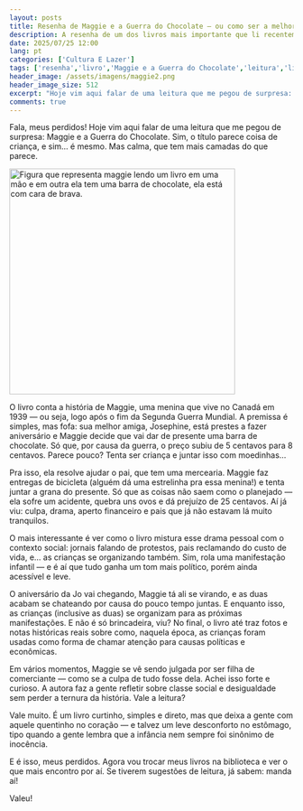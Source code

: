 ```yaml
---
layout: posts
title: Resenha de Maggie e a Guerra do Chocolate — ou como ser a melhor amiga do mundo em tempos de guerra
description: A resenha de um dos livros mais importante que li recentemente, sobre como ser o melhor amigo mesmo em tempos dificeis.
date: 2025/07/25 12:00
lang: pt
categories: ['Cultura E Lazer']
tags: ['resenha','livro','Maggie e a Guerra do Chocolate','leitura','literatura infantil','história infantil','amizade','Segunda Guerra Mundial','guerra do chocolate','Canadá','indicação de leitura','recomendação de livro','reflexão literária','infância','blog literário','perdidos na leitura']
header_image: /assets/imagens/maggie2.png
header_image_size: 512
excerpt: "Hoje vim aqui falar de uma leitura que me pegou de surpresa: Maggie e a Guerra do Chocolate. Sim, o"
comments: true
---
```


Fala, meus perdidos!
Hoje vim aqui falar de uma leitura que me pegou de surpresa: Maggie e a Guerra do Chocolate. Sim, o título parece coisa de criança, e sim… é mesmo. Mas calma, que tem mais camadas do que parece.

<img loading='lazy' alt="Figura que representa maggie lendo um livro em uma mão e em outra ela tem uma barra de chocolate, ela está com cara de brava." src="{{ '/assets/imagens/maggie2.png' | relative_url }}" width="400" height="400">

O livro conta a história de Maggie, uma menina que vive no Canadá em 1939 — ou seja, logo após o fim da Segunda Guerra Mundial. A premissa é simples, mas fofa: sua melhor amiga, Josephine, está prestes a fazer aniversário e Maggie decide que vai dar de presente uma barra de chocolate. Só que, por causa da guerra, o preço subiu de 5 centavos para 8 centavos. Parece pouco? Tenta ser criança e juntar isso com moedinhas…

Pra isso, ela resolve ajudar o pai, que tem uma mercearia. Maggie faz entregas de bicicleta (alguém dá uma estrelinha pra essa menina!) e tenta juntar a grana do presente. Só que as coisas não saem como o planejado — ela sofre um acidente, quebra uns ovos e dá prejuízo de 25 centavos. Aí já viu: culpa, drama, aperto financeiro e pais que já não estavam lá muito tranquilos.

O mais interessante é ver como o livro mistura esse drama pessoal com o contexto social: jornais falando de protestos, pais reclamando do custo de vida, e… as crianças se organizando também. Sim, rola uma manifestação infantil — e é aí que tudo ganha um tom mais político, porém ainda acessível e leve.

O aniversário da Jo vai chegando, Maggie tá ali se virando, e as duas acabam se chateando por causa do pouco tempo juntas. E enquanto isso, as crianças (inclusive as duas) se organizam para as próximas manifestações. E não é só brincadeira, viu? No final, o livro até traz fotos e notas históricas reais sobre como, naquela época, as crianças foram usadas como forma de chamar atenção para causas políticas e econômicas.

Em vários momentos, Maggie se vê sendo julgada por ser filha de comerciante — como se a culpa de tudo fosse dela. Achei isso forte e curioso. A autora faz a gente refletir sobre classe social e desigualdade sem perder a ternura da história.
Vale a leitura?

Vale muito. É um livro curtinho, simples e direto, mas que deixa a gente com aquele quentinho no coração — e talvez um leve desconforto no estômago, tipo quando a gente lembra que a infância nem sempre foi sinônimo de inocência.

E é isso, meus perdidos. Agora vou trocar meus livros na biblioteca e ver o que mais encontro por aí. Se tiverem sugestões de leitura, já sabem: manda aí!

Valeu!